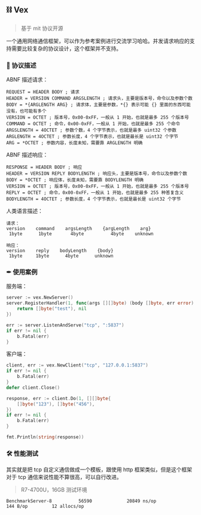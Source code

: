 ## ⛓ Vex

> 基于 mit 协议开源

一个通用网络通信框架，可以作为参考案例进行交流学习哈哈。并发请求响应的支持需要比较复杂的协议设计，这个框架并不支持。

### 📃 协议描述

ABNF 描述请求：

```abnf
REQUEST = HEADER BODY ; 请求
HEADER = VERSION COMMAND ARGSLENGTH ; 请求头，主要是版本号，命令以及参数个数
BODY = *{ARGLENGTH ARG} ; 请求体，主要是参数，*{} 表示可能 {} 里面的东西可能没有，也可能有多个
VERSION = OCTET ; 版本号，0x00-0xFF，一般从 1 开始，也就是最多 255 个版本号
COMMAND = OCTET ; 命令，0x00-0xFF，一般从 1 开始，也就是最多 255 个命令
ARGSLENGTH = 4OCTET ; 参数个数，4 个字节表示，也就是最多 uint32 个参数
ARGLENGTH = 4OCTET ; 参数长度，4 个字节表示，也就是最长是 uint32 个字节
ARG = *OCTET ; 参数内容，长度未知，需要靠 ARGLENGTH 明确
```

ABNF 描述响应：

```abnf
RESPONSE = HEADER BODY ; 响应
HEADER = VERSION REPLY BODYLENGTH ; 响应头，主要是版本号，命令以及参数个数
BODY = *OCTET ; 响应体，长度未知，需要靠 BODYLENGTH 明确
VERSION = OCTET ; 版本号，0x00-0xFF，一般从 1 开始，也就是最多 255 个版本号
REPLY = OCTET ; 命令，0x00-0xFF，一般从 1 开始，也就是最多 255 种答复含义
BODYLENGTH = 4OCTET ; 参数长度，4 个字节表示，也就是最长是 uint32 个字节
```

人类语言描述：
```
请求：
version    command    argsLength    {argLength    arg}
 1byte      1byte       4byte          4byte    unknown

响应：
version    reply    bodyLength    {body}
 1byte     1byte      4byte      unknown
```

### ✒ 使用案例

服务端：
```go
server := vex.NewServer()
server.RegisterHandler(1, func(args [][]byte) (body []byte, err error) {
	return []byte("test"), nil
})

err := server.ListenAndServe("tcp", ":5837")
if err != nil {
	b.Fatal(err)
}
```

客户端：

```go
client, err := vex.NewClient("tcp", "127.0.0.1:5837")
if err != nil {
	b.Fatal(err)
}
defer client.Close()

response, err := client.Do(1, [][]byte{
	[]byte("123"), []byte("456"),
})
if err != nil {
	b.Fatal(err)
}

fmt.Println(string(response))
```

### 🛠 性能测试

其实就是把 tcp 自定义通信做成一个模板，跟使用 http 框架类似，但是这个框架对于 tcp 通信来说性能不算很高，可以自行改进。

> R7-4700U，16GB 测试环境

```
BenchmarkServer-8          56590             20849 ns/op             144 B/op         12 allocs/op
```